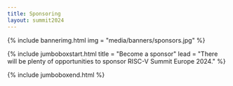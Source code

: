 ```yaml
---
title: Sponsoring
layout: summit2024
---
```


{% include bannerimg.html 
    img = "media/banners/sponsors.jpg"
%}

{% include jumboboxstart.html 
    title = "Become a sponsor"
    lead = "There will be plenty of opportunities to sponsor RISC-V Summit Europe 2024."
%}


{% include jumboboxend.html %}
